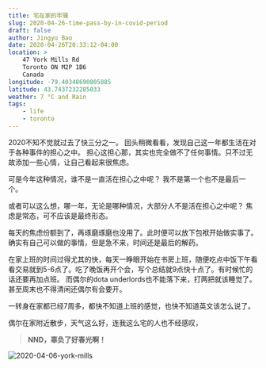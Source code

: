```yaml
---
title: 宅在家的牢骚
slug: 2020-04-26-time-pass-by-in-covid-period
draft: false
author: Jingyu Bao
date: 2020-04-26T20:33:12-04:00
location: >
    47 York Mills Rd
    Toronto ON M2P 1B6
    Canada
longitude: -79.40348690805885
latitude: 43.7437232285033
weather: 7 °C and Rain
tags:
    - life
    - toronto
---
```


2020不知不觉就过去了快三分之一。
回头稍微看看，发现自己这一年都生活在对于各种事件的担心之中。
担心这担心那，其实也完全做不了任何事情。只不过无故添加一些心情，让自己看起来很焦虑。

可是今年这种情况，谁不是一直活在担心之中呢？
我不是第一个也不是最后一个。

或者可以这么想，哪一年，无论是哪种情况，大部分人不是活在担心之中呢？
焦虑是常态，可不应该是最终形态。

每天的焦虑份额到了，再琢磨琢磨也没用了。此时便可以放下包袱开始做实事了。
确实有自己可以做的事情，但是急不来，时间还是最后的解药。

在家上班的时间过得尤其的快，每天一睁眼开始在书房上班，随便吃点中饭下午看看交易就到5-6点了。吃了晚饭再开个会，写个总结就9点快十点了。有时候忙的话还要再加点班。
而偶尔的dota underlords也不能落下来，打两把就该睡觉了。
甚至周末也不得清闲还偶尔有会要开。

一转身在家都已经7周多，都快不知道上班的感觉，也快不知道英文该怎么说了。

偶尔在家附近散步，天气这么好，连我这么宅的人也不经感叹，

> **NND，辜负了好春光啊！**

![2020-04-06-york-mills](https://user-images.githubusercontent.com/2069165/80325123-dfd75f00-8801-11ea-9d4b-806f9d887d7b.jpg)
